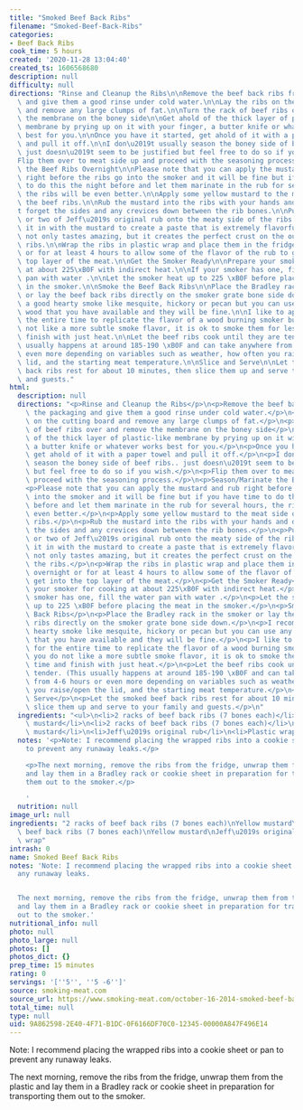 ```yaml
---
title: "Smoked Beef Back Ribs"
filename: "Smoked-Beef-Back-Ribs"
categories:
- Beef Back Ribs
cook_time: 5 hours
created: '2020-11-28 13:04:40'
created_ts: 1606568680
description: null
difficulty: null
directions: "Rinse and Cleanup the Ribs\n\nRemove the beef back ribs from the packaging\
  \ and give them a good rinse under cold water.\n\nLay the ribs on the cutting board\
  \ and remove any large clumps of fat.\n\nTurn the rack of beef ribs over and remove\
  \ the membrane on the boney side\n\nGet ahold of the thick layer of plastic-like\
  \ membrane by prying up on it with your finger, a butter knife or whatever works\
  \ best for you.\n\nOnce you have it started, get ahold of it with a paper towel\
  \ and pull it off.\n\nI don\u2019t usually season the boney side of beef ribs..\
  \ just doesn\u2019t seem to be justified but feel free to do so if you wish.\n\n\
  Flip them over to meat side up and proceed with the seasoning process.\n\nSeason/Marinate\
  \ the Beef Ribs Overnight\n\nPlease note that you can apply the mustard and rub\
  \ right before the ribs go into the smoker and it will be fine but if you have time\
  \ to do this the night before and let them marinate in the rub for several hours,\
  \ the ribs will be even better.\n\nApply some yellow mustard to the meat side of\
  \ the beef ribs.\n\nRub the mustard into the ribs with your hands and don\u2019\
  t forget the sides and any crevices down between the rib bones.\n\nPut a tablespoon\
  \ or two of Jeff\u2019s original rub onto the meaty side of the ribs and massage\
  \ it in with the mustard to create a paste that is extremely flavorful. This paste\
  \ not only tastes amazing, but it creates the perfect crust on the outside of the\
  \ ribs.\n\nWrap the ribs in plastic wrap and place them in the fridge overnight\
  \ or for at least 4 hours to allow some of the flavor of the rub to get into the\
  \ top layer of the meat.\n\nGet the Smoker Ready\n\nPrepare your smoker for cooking\
  \ at about 225\xB0F with indirect heat.\n\nIf your smoker has one, fill the water\
  \ pan with water .\n\nLet the smoker heat up to 225 \xB0F before placing the meat\
  \ in the smoker.\n\nSmoke the Beef Back Ribs\n\nPlace the Bradley rack in the smoker\
  \ or lay the beef back ribs directly on the smoker grate bone side down.\n\nI recommend\
  \ a good hearty smoke like mesquite, hickory or pecan but you can use any smoking\
  \ wood that you have available and they will be fine.\n\nI like to apply smoke for\
  \ the entire time to replicate the flavor of a wood burning smoker but if you do\
  \ not like a more subtle smoke flavor, it is ok to smoke them for less time and\
  \ finish with just heat.\n\nLet the beef ribs cook until they are tender. (This\
  \ usually happens at around 185-190 \xB0F and can take anywhere from 4-6 hours or\
  \ even more depending on variables such as weather, how often you raise/open the\
  \ lid, and the starting meat temperature.\n\nSlice and Serve\n\nLet the smoked beef\
  \ back ribs rest for about 10 minutes, then slice them up and serve to your family\
  \ and guests."
html:
  description: null
  directions: "<p>Rinse and Cleanup the Ribs</p>\n<p>Remove the beef back ribs from\
    \ the packaging and give them a good rinse under cold water.</p>\n<p>Lay the ribs\
    \ on the cutting board and remove any large clumps of fat.</p>\n<p>Turn the rack\
    \ of beef ribs over and remove the membrane on the boney side</p>\n<p>Get ahold\
    \ of the thick layer of plastic-like membrane by prying up on it with your finger,\
    \ a butter knife or whatever works best for you.</p>\n<p>Once you have it started,\
    \ get ahold of it with a paper towel and pull it off.</p>\n<p>I don\u2019t usually\
    \ season the boney side of beef ribs.. just doesn\u2019t seem to be justified\
    \ but feel free to do so if you wish.</p>\n<p>Flip them over to meat side up and\
    \ proceed with the seasoning process.</p>\n<p>Season/Marinate the Beef Ribs Overnight</p>\n\
    <p>Please note that you can apply the mustard and rub right before the ribs go\
    \ into the smoker and it will be fine but if you have time to do this the night\
    \ before and let them marinate in the rub for several hours, the ribs will be\
    \ even better.</p>\n<p>Apply some yellow mustard to the meat side of the beef\
    \ ribs.</p>\n<p>Rub the mustard into the ribs with your hands and don\u2019t forget\
    \ the sides and any crevices down between the rib bones.</p>\n<p>Put a tablespoon\
    \ or two of Jeff\u2019s original rub onto the meaty side of the ribs and massage\
    \ it in with the mustard to create a paste that is extremely flavorful. This paste\
    \ not only tastes amazing, but it creates the perfect crust on the outside of\
    \ the ribs.</p>\n<p>Wrap the ribs in plastic wrap and place them in the fridge\
    \ overnight or for at least 4 hours to allow some of the flavor of the rub to\
    \ get into the top layer of the meat.</p>\n<p>Get the Smoker Ready</p>\n<p>Prepare\
    \ your smoker for cooking at about 225\xB0F with indirect heat.</p>\n<p>If your\
    \ smoker has one, fill the water pan with water .</p>\n<p>Let the smoker heat\
    \ up to 225 \xB0F before placing the meat in the smoker.</p>\n<p>Smoke the Beef\
    \ Back Ribs</p>\n<p>Place the Bradley rack in the smoker or lay the beef back\
    \ ribs directly on the smoker grate bone side down.</p>\n<p>I recommend a good\
    \ hearty smoke like mesquite, hickory or pecan but you can use any smoking wood\
    \ that you have available and they will be fine.</p>\n<p>I like to apply smoke\
    \ for the entire time to replicate the flavor of a wood burning smoker but if\
    \ you do not like a more subtle smoke flavor, it is ok to smoke them for less\
    \ time and finish with just heat.</p>\n<p>Let the beef ribs cook until they are\
    \ tender. (This usually happens at around 185-190 \xB0F and can take anywhere\
    \ from 4-6 hours or even more depending on variables such as weather, how often\
    \ you raise/open the lid, and the starting meat temperature.</p>\n<p>Slice and\
    \ Serve</p>\n<p>Let the smoked beef back ribs rest for about 10 minutes, then\
    \ slice them up and serve to your family and guests.</p>\n"
  ingredients: "<ul>\n<li>2 racks of beef back ribs (7 bones each)</li>\n<li>Yellow\
    \ mustard</li>\n<li>2 racks of beef back ribs (7 bones each)</li>\n<li>Yellow\
    \ mustard</li>\n<li>Jeff\u2019s original rub</li>\n<li>Plastic wrap</li>\n</ul>\n"
  notes: '<p>Note: I recommend placing the wrapped ribs into a cookie sheet or pan
    to prevent any runaway leaks.</p>

    <p>The next morning, remove the ribs from the fridge, unwrap them from the plastic
    and lay them in a Bradley rack or cookie sheet in preparation for transporting
    them out to the smoker.</p>

    '
  nutrition: null
image_url: null
ingredients: "2 racks of beef back ribs (7 bones each)\nYellow mustard\n2 racks of\
  \ beef back ribs (7 bones each)\nYellow mustard\nJeff\u2019s original rub\nPlastic\
  \ wrap"
intrash: 0
name: Smoked Beef Back Ribs
notes: 'Note: I recommend placing the wrapped ribs into a cookie sheet or pan to prevent
  any runaway leaks.


  The next morning, remove the ribs from the fridge, unwrap them from the plastic
  and lay them in a Bradley rack or cookie sheet in preparation for transporting them
  out to the smoker.'
nutritional_info: null
photo: null
photo_large: null
photos: []
photos_dict: {}
prep_time: 15 minutes
rating: 0
servings: '[''5'', ''5 -6'']'
source: smoking-meat.com
source_url: https://www.smoking-meat.com/october-16-2014-smoked-beef-back-ribs
total_time: null
type: null
uid: 9A862598-2E40-4F71-B1DC-0F6166DF70C0-12345-00000A847F496E14
---
```

Note: I recommend placing the wrapped ribs into a cookie sheet or pan to prevent any runaway leaks.

The next morning, remove the ribs from the fridge, unwrap them from the plastic and lay them in a Bradley rack or cookie sheet in preparation for transporting them out to the smoker.

